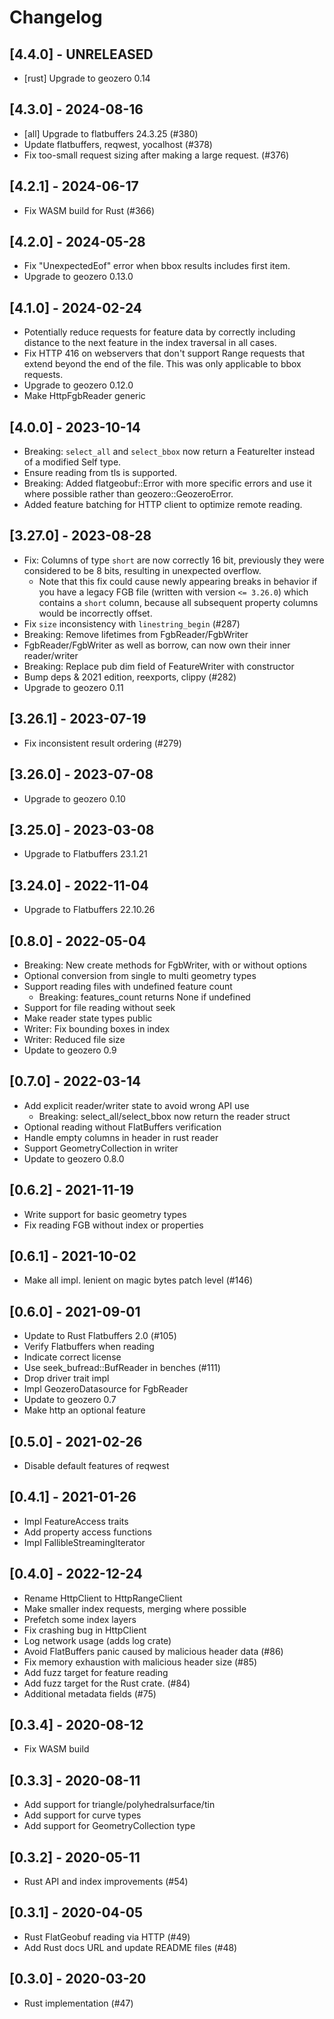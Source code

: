 # Changelog

## [4.4.0] - UNRELEASED

- [rust] Upgrade to geozero 0.14

## [4.3.0] - 2024-08-16

- [all] Upgrade to flatbuffers 24.3.25 (#380)
- Update flatbuffers, reqwest, yocalhost (#378)
- Fix too-small request sizing after making a large request. (#376)

## [4.2.1] - 2024-06-17

- Fix WASM build for Rust (#366)

## [4.2.0] - 2024-05-28

- Fix "UnexpectedEof" error when bbox results includes first item.
- Upgrade to geozero 0.13.0

## [4.1.0] - 2024-02-24

- Potentially reduce requests for feature data by correctly including distance
  to the next feature in the index traversal in all cases.
- Fix HTTP 416 on webservers that don't support Range requests that extend
  beyond the end of the file. This was only applicable to bbox requests.
- Upgrade to geozero 0.12.0
- Make HttpFgbReader generic

## [4.0.0] - 2023-10-14

- Breaking: `select_all` and `select_bbox` now return a FeatureIter instead of a
  modified Self type.
- Ensure reading from tls is supported.
- Breaking: Added flatgeobuf::Error with more specific errors and use it where possible
  rather than geozero::GeozeroError.
- Added feature batching for HTTP client to optimize remote reading.

## [3.27.0] - 2023-08-28

- Fix: Columns of type `short` are now correctly 16 bit, previously they were
  considered to be 8 bits, resulting in unexpected overflow.
  - Note that this fix could cause newly appearing breaks in behavior if you
    have a legacy FGB file (written with version `<= 3.26.0`) which contains a
    `short` column, because all subsequent property columns would be
    incorrectly offset.
- Fix `size` inconsistency with `linestring_begin` (#287)
- Breaking: Remove lifetimes from FgbReader/FgbWriter
- FgbReader/FgbWriter as well as borrow, can now own their inner reader/writer
- Breaking: Replace pub dim field of FeatureWriter with constructor
- Bump deps & 2021 edition, reexports, clippy (#282)
- Upgrade to geozero 0.11

## [3.26.1] - 2023-07-19

- Fix inconsistent result ordering (#279)

## [3.26.0] - 2023-07-08

- Upgrade to geozero 0.10

## [3.25.0] - 2023-03-08

- Upgrade to Flatbuffers 23.1.21

## [3.24.0] - 2022-11-04

- Upgrade to Flatbuffers 22.10.26

## [0.8.0] - 2022-05-04

- Breaking: New create methods for FgbWriter, with or without options
- Optional conversion from single to multi geometry types
- Support reading files with undefined feature count
  - Breaking: features_count returns None if undefined
- Support for file reading without seek
- Make reader state types public
- Writer: Fix bounding boxes in index
- Writer: Reduced file size
- Update to geozero 0.9

## [0.7.0] - 2022-03-14

- Add explicit reader/writer state to avoid wrong API use
  - Breaking: select_all/select_bbox now return the reader struct
- Optional reading without FlatBuffers verification
- Handle empty columns in header in rust reader
- Support GeometryCollection in writer
- Update to geozero 0.8.0

## [0.6.2] - 2021-11-19

- Write support for basic geometry types
- Fix reading FGB without index or properties

## [0.6.1] - 2021-10-02

- Make all impl. lenient on magic bytes patch level (#146)

## [0.6.0] - 2021-09-01

- Update to Rust Flatbuffers 2.0 (#105)
- Verify Flatbuffers when reading
- Indicate correct license
- Use seek_bufread::BufReader in benches (#111)
- Drop driver trait impl
- Impl GeozeroDatasource for FgbReader
- Update to geozero 0.7
- Make http an optional feature

## [0.5.0] - 2021-02-26

- Disable default features of reqwest

## [0.4.1] - 2021-01-26

- Impl FeatureAccess traits
- Add property access functions
- Impl FallibleStreamingIterator

## [0.4.0] - 2022-12-24

- Rename HttpClient to HttpRangeClient
- Make smaller index requests, merging where possible
- Prefetch some index layers
- Fix crashing bug in HttpClient
- Log network usage (adds log crate)
- Avoid FlatBuffers panic caused by malicious header data (#86)
- Fix memory exhaustion with malicious header size (#85)
- Add fuzz target for feature reading
- Add fuzz target for the Rust crate. (#84)
- Additional metadata fields (#75)

## [0.3.4] - 2020-08-12

- Fix WASM build

## [0.3.3] - 2020-08-11

- Add support for triangle/polyhedralsurface/tin
- Add support for curve types
- Add support for GeometryCollection type

## [0.3.2] - 2020-05-11

- Rust API and index improvements (#54)

## [0.3.1] - 2020-04-05

- Rust FlatGeobuf reading via HTTP (#49)
- Add Rust docs URL and update README files (#48)

## [0.3.0] - 2020-03-20

- Rust implementation (#47)
